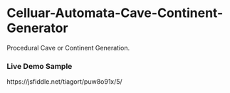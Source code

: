 # Celluar-Automata-Cave-Continent-Generator

Procedural Cave or Continent Generation.

<h3>Live Demo Sample</h3>
https://jsfiddle.net/tiagort/puw8o91x/5/
